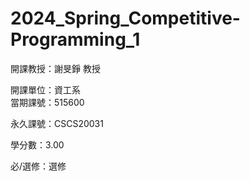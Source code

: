 # 2024_Spring_Competitive-Programming_1
開課教授：謝旻錚 教授

開課單位：資工系    
當期課號：515600

永久課號：CSCS20031

學分數：3.00

必/選修：選修
